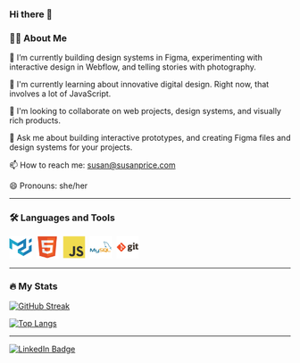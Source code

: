 ### Hi there 👋

### :woman_technologist: About Me

🔭 I’m currently building design systems in Figma, experimenting with interactive design in Webflow, and telling stories with photography.

🌱 I'm currently learning about innovative digital design. Right now, that involves a lot of JavaScript.

👯 I'm looking to collaborate on web projects, design systems, and visually rich products.

💬 Ask me about building interactive prototypes, and creating Figma files and design systems for your projects.

📫 How to reach me: susan@susanprice.com

😄 Pronouns: she/her

---

### :hammer_and_wrench: Languages and Tools

<div>
  <img src="https://github.com/devicons/devicon/blob/master/icons/materialui/materialui-original.svg" title="Material UI" alt="Material UI" width="40" height="40"/>&nbsp;
  <img src="https://github.com/devicons/devicon/blob/master/icons/html5/html5-original.svg" title="HTML5" alt="HTML" width="40" height="40"/>&nbsp;
  <img src="https://github.com/devicons/devicon/blob/master/icons/javascript/javascript-original.svg" title="JavaScript" alt="JavaScript" width="40" height="40"/>&nbsp;
  <img src="https://github.com/devicons/devicon/blob/master/icons/mysql/mysql-original-wordmark.svg" title="MySQL"  alt="MySQL" width="40" height="40"/>&nbsp;
  <img src="https://github.com/devicons/devicon/blob/master/icons/git/git-original-wordmark.svg" title="Git" **alt="Git" width="40" height="40"/>
</div>

---

### :fire: My Stats

[![GitHub Streak](http://github-readme-streak-stats.herokuapp.com?user=susanprice&theme=dark&background=000000)](https://git.io/streak-stats)

[![Top Langs](https://github-readme-stats.vercel.app/api/top-langs/?username=susanprice)](https://github.com/anuraghazra/github-readme-stats)

---

<div id="badges">
  <a href="https://www.linkedin.com/in/susaneprice/">
    <img src="https://img.shields.io/badge/LinkedIn-blue?style=for-the-badge&logo=linkedin&logoColor=white" alt="LinkedIn Badge"/>
  </a>
</div>  

